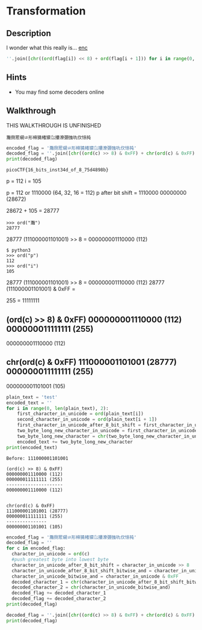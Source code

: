 # Transformation

## Description

I wonder what this really is... [enc](https://mercury.picoctf.net/static/77a2b202236aa741e988581e78d277a6/enc "Encoded Text File")

```python
''.join([chr((ord(flag[i]) << 8) + ord(flag[i + 1])) for i in range(0, len(flag), 2)])
```

## Hints

* You may find some decoders online

## Walkthrough

THIS WALKTHROUGH IS UNFINISHED

```灩捯䍔䙻ㄶ形楴獟楮獴㌴摟潦弸強㕤㐸㤸扽```

```python
encoded_flag = '灩捯䍔䙻ㄶ形楴獟楮獴㌴摟潦弸強㕤㐸㤸扽'
decoded_flag = ''.join([chr((ord(c) >> 8) & 0xFF) + chr(ord(c) & 0xFF) for c in encoded_flag])
print(decoded_flag)
```

```picoCTF{16_bits_inst34d_of_8_75d4898b}```

p = 112
i = 105

p = 112 or 1110000 (64, 32, 16 = 112)
p after bit shift = 1110000 00000000 (28672)

28672 + 105 = 28777

```
>>> ord("灩")
28777
```

28777 (111000001101001) >> 8 =  000000001110000 (112)

```
$ python3
>>> ord("p")
112
>>> ord("i")
105

```

28777 (111000001101001) >> 8 =  000000001110000 (112)
28777 (111000001101001) & 0xFF = 

255 =  11111111

(ord(c) >> 8) & 0xFF)
000000001110000 (112)
000000011111111 (255)
---------------------
000000001110000 (112)


chr(ord(c) & 0xFF)
111000001101001 (28777)
000000011111111 (255)
---------------
000000001101001 (105)

```python
plain_text = 'test'
encoded_text = ''
for i in range(0, len(plain_text), 2):
    first_character_in_unicode = ord(plain_text[i])
    second_character_in_unicode = ord(plain_text[i + 1])
    first_character_in_unicode_after_8_bit_shift = first_character_in_unicode << 8
    two_byte_long_new_character_in_unicode = first_character_in_unicode_after_8_bit_shift + second_character_in_unicode
    two_byte_long_new_character = chr(two_byte_long_new_character_in_unicode)
    encoded_text += two_byte_long_new_character
print(encoded_text)
```



```
Before: 111000001101001

(ord(c) >> 8) & 0xFF)
000000001110000 (112)
000000011111111 (255)
---------------------
000000001110000 (112)


chr(ord(c) & 0xFF)
111000001101001 (28777)
000000011111111 (255)
---------------
000000001101001 (105)
```


```python
encoded_flag = '灩捯䍔䙻ㄶ形楴獟楮獴㌴摟潦弸強㕤㐸㤸扽'
decoded_flag = ''
for c in encoded_flag:
  character_in_unicode = ord(c)
  #push greatest byte into lowest byte
  character_in_unicode_after_8_bit_shift = character_in_unicode >> 8
  character_in_unicode_after_8_bit_shift_bitwise_and = character_in_unicode_after_8_bit_shift & 0xFF
  character_in_unicode_bitwise_and = character_in_unicode & 0xFF
  decoded_character_1 = chr(character_in_unicode_after_8_bit_shift_bitwise_and)
  decoded_character_2 = chr(character_in_unicode_bitwise_and)
  decoded_flag += decoded_character_1
  decoded_flag += decoded_character_2
print(decoded_flag)

decoded_flag = ''.join([chr((ord(c) >> 8) & 0xFF) + chr(ord(c) & 0xFF) for c in encoded_flag])
print(decoded_flag)
```
